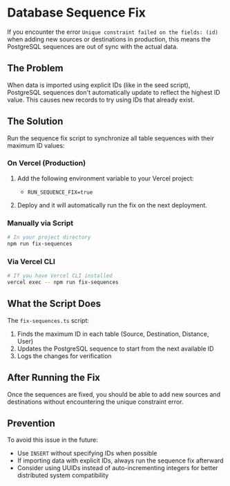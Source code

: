 # Database Sequence Fix

If you encounter the error `Unique constraint failed on the fields: (id)` when adding new sources or destinations in production, this means the PostgreSQL sequences are out of sync with the actual data.

## The Problem

When data is imported using explicit IDs (like in the seed script), PostgreSQL sequences don't automatically update to reflect the highest ID value. This causes new records to try using IDs that already exist.

## The Solution

Run the sequence fix script to synchronize all table sequences with their maximum ID values:

### On Vercel (Production)

1. Add the following environment variable to your Vercel project:
   - `RUN_SEQUENCE_FIX=true`

2. Deploy and it will automatically run the fix on the next deployment.

### Manually via Script

```bash
# In your project directory
npm run fix-sequences
```

### Via Vercel CLI

```bash
# If you have Vercel CLI installed
vercel exec -- npm run fix-sequences
```

## What the Script Does

The `fix-sequences.ts` script:

1. Finds the maximum ID in each table (Source, Destination, Distance, User)
2. Updates the PostgreSQL sequence to start from the next available ID
3. Logs the changes for verification

## After Running the Fix

Once the sequences are fixed, you should be able to add new sources and destinations without encountering the unique constraint error.

## Prevention

To avoid this issue in the future:
- Use `INSERT` without specifying IDs when possible
- If importing data with explicit IDs, always run the sequence fix afterward
- Consider using UUIDs instead of auto-incrementing integers for better distributed system compatibility
